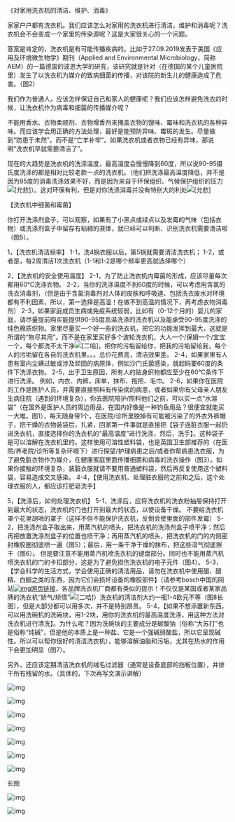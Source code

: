  《对家用洗衣机的清洁、维护、消毒》

家家户户都有洗衣机。我们应该怎么对家用的洗衣机进行清洁，维护和消毒呢？洗衣机会不会变成一个家里的传染源呢？这是大家很关心的一个问题。

答案是肯定的，洗衣机是有可能传播疾病的。比如于27.09.2019发表于美国《应用及环境微生物学》期刊（Applied and Environmental Microbiology，简称AEM）的一篇德国的波恩大学的研究，该研究就是针对（在德国的某个儿童医院里）发生了以洗衣机为媒介的致病细菌的传播，对该院的新生儿的健康造成了危害。（图2）

我们作为普通人，应该怎样保证自己和家人的健康呢？我们应该怎样避免洗衣的时候，让洗衣机作为病毒和细菌的传播媒介呢？

不能用香水、衣物柔顺剂、衣物增香剂来掩盖衣物的馊味、霉味和洗衣机的各种异味。而应该学会用正确的方法处理，最好是能预防异味、霉斑的发生。尽量做到“防患于未然”，而不是“亡羊补牢”。如果洗衣机或者衣物已经有异味，那说明“洗衣机早就需要清洁了”。

现在的大趋势是洗衣机的洗涤温度，最高温度会慢慢降到60度，所以说90-95摄氏度洗涤的都是相对比较老款一点的洗衣机。（他们把洗涤最高温度降低，并不是因为95度的消毒洗涤效果不好，而是因为来自于环保组织、气候保护组织的压力![[允悲]](images/2018new_kuxiao_org.png)）。这对环保有利，但是对你洗涤消毒并没有特别大的利处![[允悲]](https://face.t.sinajs.cn/t4/appstyle/expression/ext/normal/83/2018new_kuxiao_org.png)

【洗衣机中细菌和霉菌】

你打开洗涤剂盒子，可以观察，如果有了小黑点或绿点以及发霉的气味（包括衣物）或洗涤剂盒子中留存有粘稠的液体，就已经可以判断、识别洗衣机需要清洁啦（图5）。

1，【洗衣机清洁频率】
1-1，洗4锅衣服以后，第5锅就需要清洁洗衣机；
1-2，或者是，每2周清洁1次洗衣机（1-1和1-2是哪个频率更高就选择哪个）

2，【洗衣机的安全使用温度】
2-1，为了防止洗衣机内霉菌的形成，应该尽量每次都用60℃洗涤衣物。
2-2，当你的洗涤温度不到60度的时候，可以考虑用含氯的洗衣消毒剂，（但是由于含氯消毒剂对人体的皮肤和呼吸道、包括洗衣废水对环境都有不利因素，所以，第一选择是高温！在做不到高温的情况下，再考虑衣物消毒剂）
2-3，如果家庭成员生病或免疫系统较弱，比如有（0-12个月的）婴儿的家庭，请尽量提前购买能提供90-95度高温洗涤的洗衣机以及能承受90-95度洗涤的纯色棉质织物。家里尽量买一个好一些的洗衣机，把它的功能发挥到最大，这就是所谓的“物尽其用”。而不是在家里买好多个波轮洗衣机，大人一个/保姆一个/宝宝一个，每个都洗不太干净![[二哈]](images/2018new_erha_org.png)，把你的污垢留给你，把我的污垢留给我，每个人的污垢留在各自的洗衣机里。。。总价花费高，清洁效果差。
2-4，如果家里有人患有室内尘螨过敏或涉及顽固的病原体，例如沙门氏菌感染，就起码要60度的条件下洗涤衣物。
2-5，出于卫生原因，所有人的贴身织物都应至少在60°C条件下进行洗涤。 例如，内衣、内裤，床单，抹布、拖把、毛巾。
2-6，如果你在医院的工作是医护人员，并需要直接照料有传染病的病患，或者如果你有父母亲人朋友生病住院（遇到的环境复杂），你去医院陪护/照料他们之前，可以买一点“水溶袋”（在国外是医护人员的周边用品，在国内好像是一种钓鱼用品？很便宜就能买一大堆。图1），每天随身带1个，在医院/诊所里脱掉有可能被污染了的外衣外裤帽子，把干燥的衣物装袋后，扎紧，回家第一件事就是直接把【袋子连脏衣服一起扔进洗衣机，直接选择你的洗衣机的“最高温度”进行洗涤，然后，洗手】。这种袋子是可以溶解在洗衣机里的。这样使用可溶性塑料袋，也是英国卫生部推荐的（在医院/养老院/诊所等复杂环境下）进行探望/护理病患之后/或者你帮病患洗衣服，为了避免脏衣物作为媒介，在健康家庭里面传播细菌和病毒的洗衣操作（图3）。如果你接触的环境复杂，装脏衣服就请不要用普通塑料袋，然后再反复使用这个塑料袋，容易造成交叉感染。
4-4，【使用洗衣机、处理脏衣服的之前和之后，这个处理衣服的人，都应该打肥皂洗手】

5，【洗涤后，如何处理洗衣机】
5-1，洗涤后，应将洗衣机的洗衣粉抽屉保持打开到最大的状态，洗衣机的门也打开到最大的状态，以使设备干燥。 不要给洗衣机罩个花里胡哨的罩子（这样不但不能保护洗衣机，反倒会使里面的部件发霉）
5-2，把洗涤剂盒子取出来，用蒸汽机的喷头，把洗衣机的洗涤剂盒子喷干净；然后再把放置洗涤剂盒子的位置也喷干净；再用蒸汽机的喷头，把洗衣机的门的内侧密封橡胶圈彻底喷一遍（图5）；最后，用一条干净干燥的抹布，把这些湿气彻底擦干（图6）。
        但是要注意不能用蒸汽机喷洗衣机的键盘部分。同时也不能用蒸汽机喷洗衣机的门的卡扣部分，这是为了避免损伤洗衣机的电子元件（图4）。
5-3，【学会科学的生活方式，学会使用正确的清洁用品，请勿在洗衣机中使用醋、醋精、白醋之类的东西，因为它们会损坏设备的橡胶部件】（请参考bosch中国的网站[![img](images/timeline_card_small_web_default.png)网页链接](https://weibo.cn/sinaurl?u=https%3A%2F%2Fwww.bosch-home.cn%2Fservice%2Fget-support%2Fwashing-machine-cleaning-tips)，各品牌洗衣机厂商都有类似的提示！不仅仅是某国或者某家品牌的洗衣机“娇气/矫情”![[二哈]](images/2018new_erha_org.png)）洗衣机的清洁剂大约一瓶1-4欧元不等（图8长图），但是大部分都可以用多次，并不是特别昂贵。
5-4，【如果不想添置新东西，可以用洗碗机的洗碗块，用1-2块，用你的洗衣机的最高温度洗涤，用这种方法对洗衣机进行清洗】。为什么呢？因为洗碗块的主要成分是碳酸钠（俗称“大苏打”也是俗称“纯碱”，但是他的本质上是一种盐、它是一个强碱弱酸盐，所以它呈现碱性。所以可以帮你很好的清洁洗衣机），能够溶解油脂和污垢，尤其在热水的作用下会更加明显（图7）。

另外，还应该定期清洁洗衣机的绒毛过滤器（通常是设备底部的挡板位置），并排干所有残留的水。（具体的，下次再写文演示讲解）

![img](images/71cc2076gy1gif0qc0mj1j20ku0pmnii.jpg)

![img](images/71cc2076gy1gib7p6xqduj20ku0xuk0h.jpg)

![img](images/71cc2076gy1gieo58aqv3j20ku0zyk5c.jpg)

![img](images/71cc2076gy1gifidssvo2j20ov0byq4c.jpg)

![img](images/71cc2076gy1gifids3iy2j21kw16oteu.jpg)

![img](images/71cc2076gy1gifpuansawj20h80bhq3v.jpg)

![img](images/71cc2076gy1gifidr6wf9j20mu0h4tad.jpg)

长图

![img](images/71cc2076gy1gifieixuoxj20ku29q1kx.jpg)

![img](images/71cc2076gy1gifim0mhboj20g00m8wfe.jpg)